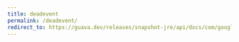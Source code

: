 ```yaml
---
title: deadevent
permalink: /deadevent/
redirect_to: https://guava.dev/releases/snapshot-jre/api/docs/com/google/common/eventbus/DeadEvent.html
---
```

